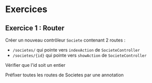 Exercices
=========

## Exercice 1 : Router

Créer un nouveau contrôleur `Societe` contenant 2 routes :

* `/societes/` qui pointe vers `indexAction` de `SocieteController`
* `/societes/{id}` qui pointe vers `showAction` de `SocieteController`

Vérifier que l'id soit un entier

Préfixer toutes les routes de Societes par une annotation